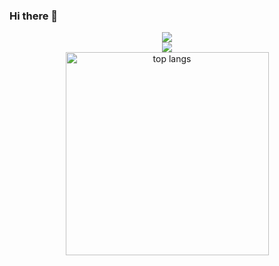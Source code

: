 ### Hi there 👋

<div align="center">
    <img src="https://skillicons.dev/icons?i=html,css,js,ts,angular,java,spring,firebase"/><br>
    <img src="https://skillicons.dev/icons?i=unity,visualstudio,vscode,cs,cpp,c,python" /><br>
</div>

<div align="center">
  <img width=325 align="center" src="https://github-readme-stats.vercel.app/api/top-langs/?username=kacpermejs&hide=ShaderLab&langs_count=6&layout=compact&theme=react&border_radius=10&size_weight=0.5&count_weight=0.5" alt="top langs" />
</div>



<!--
**kacpermejs/kacpermejs** is a ✨ _special_ ✨ repository because its `README.md` (this file) appears on your GitHub profile.

Here are some ideas to get you started:

- 🔭 I’m currently working on ...
- 🌱 I’m currently learning ...
- 👯 I’m looking to collaborate on ...
- 🤔 I’m looking for help with ...
- 💬 Ask me about ...
- 📫 How to reach me: ...
- 😄 Pronouns: ...
- ⚡ Fun fact: ...
-->
